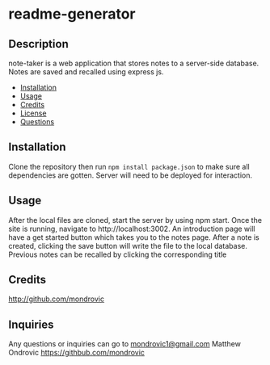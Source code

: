 
  # readme-generator

  ## Description

note-taker is a web application that stores notes to a server-side database. Notes are saved and recalled using express js.

  
  * [Installation](#installation)
  * [Usage](#usage)
  * [Credits](#Credits)
  * [License](#License)
  * [Questions](#questions)
  

## Installation

Clone the repository then run `npm install package.json` to make sure all dependencies are gotten. Server will need to be deployed for interaction.


## Usage

After the local files are cloned, start the server by using npm start. Once the site is running, navigate to http://localhost:3002. An introduction page will have a get started button which takes you to the notes page. After a note is created, clicking the save button will write the file to the local database. Previous notes can be recalled by clicking the corresponding title 


## Credits

http://github.com/mondrovic
      

## Inquiries

Any questions or inquiries can go to mondrovic1@gmail.com
Matthew Ondrovic
https://githbub.com/mondrovic
    
  
